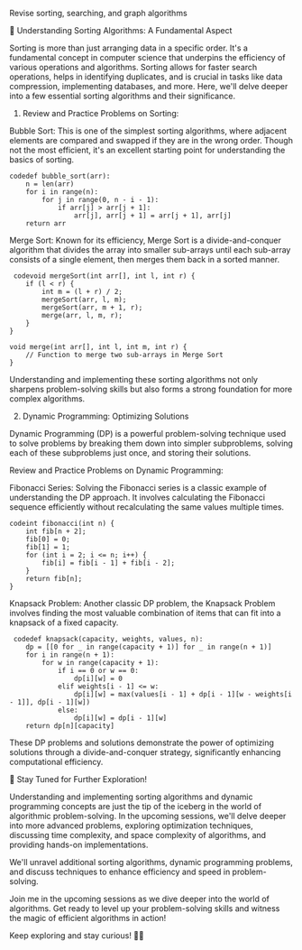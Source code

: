Revise sorting, searching, and graph algorithms

🌟 Understanding Sorting Algorithms: A Fundamental Aspect

Sorting is more than just arranging data in a specific order. It's a fundamental concept in computer science that underpins the efficiency of various operations and algorithms. Sorting allows for faster search operations, helps in identifying duplicates, and is crucial in tasks like data compression, implementing databases, and more. Here, we'll delve deeper into a few essential sorting algorithms and their significance.

1. Review and Practice Problems on Sorting:

Bubble Sort: This is one of the simplest sorting algorithms, where adjacent elements are compared and swapped if they are in the wrong order. Though not the most efficient, it's an excellent starting point for understanding the basics of sorting.

```
codedef bubble_sort(arr):
    n = len(arr)
    for i in range(n):
        for j in range(0, n - i - 1):
            if arr[j] > arr[j + 1]:
                arr[j], arr[j + 1] = arr[j + 1], arr[j]
    return arr
```
Merge Sort: Known for its efficiency, Merge Sort is a divide-and-conquer algorithm that divides the array into smaller sub-arrays until each sub-array consists of a single element, then merges them back in a sorted manner.


```
 codevoid mergeSort(int arr[], int l, int r) {
    if (l < r) {
        int m = (l + r) / 2;
        mergeSort(arr, l, m);
        mergeSort(arr, m + 1, r);
        merge(arr, l, m, r);
    }
}

void merge(int arr[], int l, int m, int r) {
    // Function to merge two sub-arrays in Merge Sort
}
```
Understanding and implementing these sorting algorithms not only sharpens problem-solving skills but also forms a strong foundation for more complex algorithms.

2. Dynamic Programming: Optimizing Solutions

Dynamic Programming (DP) is a powerful problem-solving technique used to solve problems by breaking them down into simpler subproblems, solving each of these subproblems just once, and storing their solutions.

Review and Practice Problems on Dynamic Programming:

Fibonacci Series: Solving the Fibonacci series is a classic example of understanding the DP approach. It involves calculating the Fibonacci sequence efficiently without recalculating the same values multiple times.

```
codeint fibonacci(int n) {
    int fib[n + 2];
    fib[0] = 0;
    fib[1] = 1;
    for (int i = 2; i <= n; i++) {
        fib[i] = fib[i - 1] + fib[i - 2];
    }
    return fib[n];
}
```
Knapsack Problem: Another classic DP problem, the Knapsack Problem involves finding the most valuable combination of items that can fit into a knapsack of a fixed capacity.

```
 codedef knapsack(capacity, weights, values, n):
    dp = [[0 for _ in range(capacity + 1)] for _ in range(n + 1)]
    for i in range(n + 1):
        for w in range(capacity + 1):
            if i == 0 or w == 0:
                dp[i][w] = 0
            elif weights[i - 1] <= w:
                dp[i][w] = max(values[i - 1] + dp[i - 1][w - weights[i - 1]], dp[i - 1][w])
            else:
                dp[i][w] = dp[i - 1][w]
    return dp[n][capacity]
```
These DP problems and solutions demonstrate the power of optimizing solutions through a divide-and-conquer strategy, significantly enhancing computational efficiency.

🚀 Stay Tuned for Further Exploration!

Understanding and implementing sorting algorithms and dynamic programming concepts are just the tip of the iceberg in the world of algorithmic problem-solving. In the upcoming sessions, we'll delve deeper into more advanced problems, exploring optimization techniques, discussing time complexity, and space complexity of algorithms, and providing hands-on implementations.

We'll unravel additional sorting algorithms, dynamic programming problems, and discuss techniques to enhance efficiency and speed in problem-solving.

Join me in the upcoming sessions as we dive deeper into the world of algorithms. Get ready to level up your problem-solving skills and witness the magic of efficient algorithms in action!

Keep exploring and stay curious! 🌟🧩
